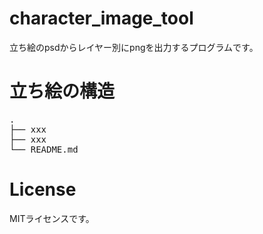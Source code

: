 # character_image_tool
立ち絵のpsdからレイヤー別にpngを出力するプログラムです。

# 立ち絵の構造
<pre>
.
├── xxx
├── xxx
└── README.md
</pre>

# License
MITライセンスです。
